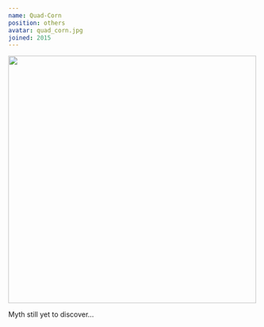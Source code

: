 ```yaml
---
name: Quad-Corn
position: others
avatar: quad_corn.jpg
joined: 2015
---
```


<img width="500" src="{{site.baseurl}}/images/people/{{page.avatar}}" data-action="zoom">

Myth still yet to discover...
